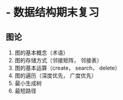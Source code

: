 # - 数据结构期末复习
## 图论
1. 图的基本概念（术语）
2. 图的存储方式（邻接矩阵， 邻接表）
3. 图的基本运算（create， search， delete）
4. 图的遍历（深度优先， 广度优先）
5. 最小生成树
6. 最短路径
